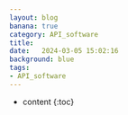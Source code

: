 ```yaml
---
layout: blog
banana: true
category: API_software
title:  
date:   2024-03-05 15:02:16
background: blue
tags:
- API_software
---
```


* content
{:toc}
